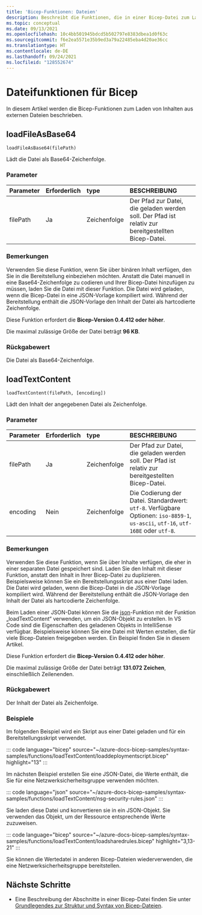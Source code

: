 ```yaml
---
title: 'Bicep-Funktionen: Dateien'
description: Beschreibt die Funktionen, die in einer Bicep-Datei zum Laden von Inhalten aus einer Datei verwendet werden.
ms.topic: conceptual
ms.date: 09/13/2021
ms.openlocfilehash: 10c4bb501945bdcd5b502797e8383dbea1d0f63c
ms.sourcegitcommit: f6e2ea5571e35b9ed3a79a22485eba4d20ae36cc
ms.translationtype: HT
ms.contentlocale: de-DE
ms.lasthandoff: 09/24/2021
ms.locfileid: "128552674"
---
```

# <a name="file-functions-for-bicep"></a>Dateifunktionen für Bicep

In diesem Artikel werden die Bicep-Funktionen zum Laden von Inhalten aus externen Dateien beschrieben.

## <a name="loadfileasbase64"></a>loadFileAsBase64

`loadFileAsBase64(filePath)`

Lädt die Datei als Base64-Zeichenfolge. 

### <a name="parameters"></a>Parameter

| Parameter | Erforderlich | type | BESCHREIBUNG |
|:--- |:--- |:--- |:--- |
| filePath | Ja | Zeichenfolge | Der Pfad zur Datei, die geladen werden soll. Der Pfad ist relativ zur bereitgestellten Bicep-Datei. |

### <a name="remarks"></a>Bemerkungen

Verwenden Sie diese Funktion, wenn Sie über binären Inhalt verfügen, den Sie in die Bereitstellung einbeziehen möchten. Anstatt die Datei manuell in eine Base64-Zeichenfolge zu codieren und Ihrer Bicep-Datei hinzufügen zu müssen, laden Sie die Datei mit dieser Funktion. Die Datei wird geladen, wenn die Bicep-Datei in eine JSON-Vorlage kompiliert wird. Während der Bereitstellung enthält die JSON-Vorlage den Inhalt der Datei als hartcodierte Zeichenfolge.

Diese Funktion erfordert die **Bicep-Version 0.4.412 oder höher**. 

Die maximal zulässige Größe der Datei beträgt **96 KB**.

### <a name="return-value"></a>Rückgabewert

Die Datei als Base64-Zeichenfolge.

## <a name="loadtextcontent"></a>loadTextContent

`loadTextContent(filePath, [encoding])`

Lädt den Inhalt der angegebenen Datei als Zeichenfolge. 

### <a name="parameters"></a>Parameter

| Parameter | Erforderlich | type | BESCHREIBUNG |
|:--- |:--- |:--- |:--- |
| filePath | Ja | Zeichenfolge | Der Pfad zur Datei, die geladen werden soll. Der Pfad ist relativ zur bereitgestellten Bicep-Datei. |
| encoding | Nein | Zeichenfolge | Die Codierung der Datei. Standardwert: `utf-8`. Verfügbare Optionen: `iso-8859-1`, `us-ascii`, `utf-16`, `utf-16BE` oder `utf-8`.  |

### <a name="remarks"></a>Bemerkungen

Verwenden Sie diese Funktion, wenn Sie über Inhalte verfügen, die eher in einer separaten Datei gespeichert sind. Laden Sie den Inhalt mit dieser Funktion, anstatt den Inhalt in Ihrer Bicep-Datei zu duplizieren. Beispielsweise können Sie ein Bereitstellungsskript aus einer Datei laden. Die Datei wird geladen, wenn die Bicep-Datei in die JSON-Vorlage kompiliert wird. Während der Bereitstellung enthält die JSON-Vorlage den Inhalt der Datei als hartcodierte Zeichenfolge.

Beim Laden einer JSON-Datei können Sie die [json](bicep-functions-object.md#json)-Funktion mit der Funktion „loadTextContent“ verwenden, um ein JSON-Objekt zu erstellen. In VS Code sind die Eigenschaften des geladenen Objekts in IntelliSense verfügbar. Beispielsweise können Sie eine Datei mit Werten erstellen, die für viele Bicep-Dateien freigegeben werden. Ein Beispiel finden Sie in diesem Artikel.

Diese Funktion erfordert die **Bicep-Version 0.4.412 oder höher**.

Die maximal zulässige Größe der Datei beträgt **131.072 Zeichen**, einschließlich Zeilenenden.

### <a name="return-value"></a>Rückgabewert

Der Inhalt der Datei als Zeichenfolge.

### <a name="examples"></a>Beispiele

Im folgenden Beispiel wird ein Skript aus einer Datei geladen und für ein Bereitstellungsskript verwendet.

::: code language="bicep" source="~/azure-docs-bicep-samples/syntax-samples/functions/loadTextContent/loaddeploymentscript.bicep" highlight="13" :::

Im nächsten Beispiel erstellen Sie eine JSON-Datei, die Werte enthält, die Sie für eine Netzwerksicherheitsgruppe verwenden möchten.

::: code language="json" source="~/azure-docs-bicep-samples/syntax-samples/functions/loadTextContent/nsg-security-rules.json" :::

Sie laden diese Datei und konvertieren sie in ein JSON-Objekt. Sie verwenden das Objekt, um der Ressource entsprechende Werte zuzuweisen.

::: code language="bicep" source="~/azure-docs-bicep-samples/syntax-samples/functions/loadTextContent/loadsharedrules.bicep" highlight="3,13-21" :::

Sie können die Wertedatei in anderen Bicep-Dateien wiederverwenden, die eine Netzwerksicherheitsgruppe bereitstellen.

## <a name="next-steps"></a>Nächste Schritte

* Eine Beschreibung der Abschnitte in einer Bicep-Datei finden Sie unter [Grundlegendes zur Struktur und Syntax von Bicep-Dateien](./file.md).
